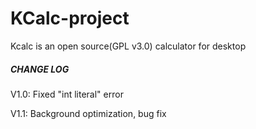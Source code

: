 # KCalc-project
Kcalc is an open source(GPL v3.0) calculator for desktop 

##### CHANGE LOG #####

V1.0: Fixed "int literal" error

V1.1: Background optimization, bug fix
